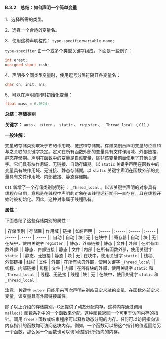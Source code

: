 #### B.3.2　总结：如何声明一个简单变量

1．选择所需的类型。

2．选择一个合适的变量名。

3．使用这种声明格式： `type-specifiervariable-name;`

`type-specifier` 由一个或多个类型关键字组成，下面是一些例子：

```c
int erest;
unsigned short cash;
```

4．声明多个同类型变量时，使用逗号分隔符隔开各变量名：

```c
char ch, init, ans;
```

5．可以在声明的同时初始化变量：

```c
float mass = 6.0E24;
```



**总结：存储类别**

**关键字：**  `auto` 、 `extern` 、 `static` 、 `register` 、 `_Thread_local` （ `C11` ）

**一般注解：**

变量的存储类别取决于它的作用域、链接和存储期。存储类别由声明变量的位置和与之关联的关键字决定。定义在所有函数外部的变量具有文件作用域、外部链接、静态存储期。声明在函数中的变量是自动变量，除非该变量前面使用了其他关键字。它们具有块作用域、无链接、自动存储期。以 `static` 关键字声明在函数中的变量具有块作用域、无链接、静态存储期。以 `static` 关键字声明在函数外部的变量具有文件作用域、内部链接、静态存储期。

`C11` 新增了一个存储类别说明符： `_Thread_local` 。以该关键字声明的对象具有线程存储期，意思是在线程中声明的对象在该线程运行期间一直存在，且在线程开始时被初始化。因此，这种对象属于线程私有。

**属性：**

下面总结了这些存储类别的属性：

| 存储类别 | 存储期 | 作用域 | 链接 | 如何声明 |
| :-----  | :-----  | :-----  | :-----  | :-----  | :-----  | :-----  |
| 自动 | 自动 | 块 | 无 | 在块中 |
| 寄存器 | 自动 | 块 | 无 | 在块中，使用关键字 `register` |
| 静态、外部链接 | 静态 | 文件 | 外部 | 在所有函数外部 |
| 静态、内部链接 | 静态 | 文件 | 内部 | 在所有函数外部，使用关键字 `static` |
| 静态、无链接 | 静态 | 块 | 无 | 在块中，使用关键字 `static` |
| 线程、外部链接 | 线程 | 文件 | 外部 | 在所有块的外部，使用关键字 `_Thread_local` |
| 线程、内部链接 | 线程 | 文件 | 内部 | 在所有块的外部，使用关键字 `static` 和 `_Thread_local` |
| 线程、无链接 | 线程 | 块 | 无 | 在块中，使用关键字 `static` 和 `_Thread_local` |

注意，关键字 `extern` 只能用来再次声明在别处已定义过的变量。在函数外部定义变量，该变量具有外部链接属性。



除了以上介绍的存储类别，C还提供了动态分配内存。这种内存通过调用 `malloc()` 函数系列中的一个函数来分配。这种函数返回一个可用于访问内存的指针。调用 `free()` 函数或结束程序可以释放动态分配的内存。任何可以访问指向该内存指针的函数均可访问这块内存。例如，一个函数可以把这个指针的值返回给另一个函数，那么另一个函数也可以访问该指针所指向的内存。

